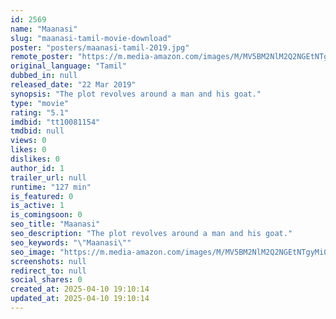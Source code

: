 ```yaml
---
id: 2569
name: "Maanasi"
slug: "maanasi-tamil-movie-download"
poster: "posters/maanasi-tamil-2019.jpg"
remote_poster: "https://m.media-amazon.com/images/M/MV5BM2NlM2Q2NGEtNTgyMi00ZWUxLWI5MTEtZDY1OGZjZTM2ZDE1XkEyXkFqcGdeQXVyMzYxOTQ3MDg@._V1_SX300.jpg"
original_language: "Tamil"
dubbed_in: null
released_date: "22 Mar 2019"
synopsis: "The plot revolves around a man and his goat."
type: "movie"
rating: "5.1"
imdbid: "tt10081154"
tmdbid: null
views: 0
likes: 0
dislikes: 0
author_id: 1
trailer_url: null
runtime: "127 min"
is_featured: 0
is_active: 1
is_comingsoon: 0
seo_title: "Maanasi"
seo_description: "The plot revolves around a man and his goat."
seo_keywords: "\"Maanasi\""
seo_image: "https://m.media-amazon.com/images/M/MV5BM2NlM2Q2NGEtNTgyMi00ZWUxLWI5MTEtZDY1OGZjZTM2ZDE1XkEyXkFqcGdeQXVyMzYxOTQ3MDg@._V1_SX300.jpg"
screenshots: null
redirect_to: null
social_shares: 0
created_at: 2025-04-10 19:10:14
updated_at: 2025-04-10 19:10:14
---
```


